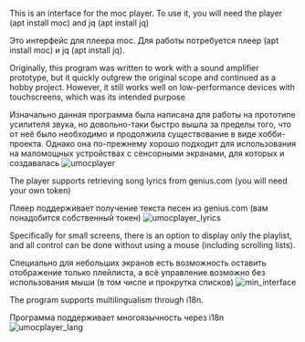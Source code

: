 This is an interface for the moc player. To use it, you will need the player (apt install moc) and jq (apt install jq)

Это интерфейс для плеера moc. Для работы потребуется плеер (apt install moc) и jq (apt install jq).

Originally, this program was written to work with a sound amplifier prototype, but it quickly outgrew the original scope and continued as a hobby project. However, it still works well on low-performance devices with touchscreens, which was its intended purpose

Изначально данная программа была написана для работы на прототипе усилителя звука, но довольно-таки быстро вышла за пределы того, что от неё было необходимо и продолжила существование в виде хобби-проекта. Однако она по-прежнему хорошо подходит для использования на маломощных устройствах с сенсорными экранами, для которых и создавалась
![umocplayer](https://github.com/user-attachments/assets/f2c26f25-a36b-4115-906f-95b55c78f3f9)

The player supports retrieving song lyrics from genius.com (you will need your own token)

Плеер поддерживает получение текста песен из genius.com (вам понадобится собственный токен)
![umocplayer_lyrics](https://github.com/user-attachments/assets/7ea43ec6-10a5-456a-a037-cad8618dcc52)

Specifically for small screens, there is an option to display only the playlist, and all control can be done without using a mouse (including scrolling lists).

Специально для небольших экранов есть возможность оставить отображение только плейлиста, а всё управление возможно без использования мыши (в том числе и прокрутка списков)
![min_interface](https://github.com/user-attachments/assets/10ace816-6593-4282-933b-e7e03b478a11)

The program supports multilingualism through i18n.

Программа поддерживает многоязычность через i18n
![umocplayer_lang](https://github.com/user-attachments/assets/826e4cb0-f30b-404d-a5ac-567fa9daab33)
